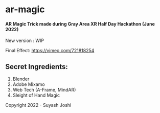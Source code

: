 # ar-magic

#### AR Magic Trick made during Gray Area XR Half Day Hackathon (June 2022)

New version : WIP

Final Effect: https://vimeo.com/721818254

## Secret Ingredients:

1. Blender
2. Adobe Mixamo
3. Web Tech (A-Frame, MindAR)
4. Sleight of Hand Magic

Copyright 2022 - Suyash Joshi

